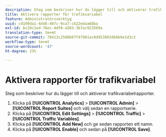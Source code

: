 ```yaml
---
description: Steg som beskriver hur du lägger till och aktiverar trafikvariabelrapporter.
title: Aktivera rapporter för trafikvariabel
feature: Administratörsverktyg
uuid: c4109da1-4d46-407c-9ca7-cb22edaa68ba
exl-id: 6c28c1ed-76ec-4df8-a583-3b7ac923569a
translation-type: tm+mt
source-git-commit: 78412c2588b07f47981ac0d953893db6b9e1d3c2
workflow-type: tm+mt
source-wordcount: '47'
ht-degree: 23%

---
```


# Aktivera rapporter för trafikvariabel

Steg som beskriver hur du lägger till och aktiverar trafikvariabelrapporter.

1. Klicka på **[!UICONTROL Analytics]** > **[!UICONTROL Admin]** > **[!UICONTROL Report Suites]** och välj sedan en rapportserie.
1. Klicka på **[!UICONTROL Edit Settings]** > **[!UICONTROL Traffic]** > **[!UICONTROL Traffic Variables]**.
1. Klicka på **[!UICONTROL Add New]** och ge sedan rapporten ett namn.
1. Klicka på **[!UICONTROL Enable]** och sedan på **[!UICONTROL Save]**.
